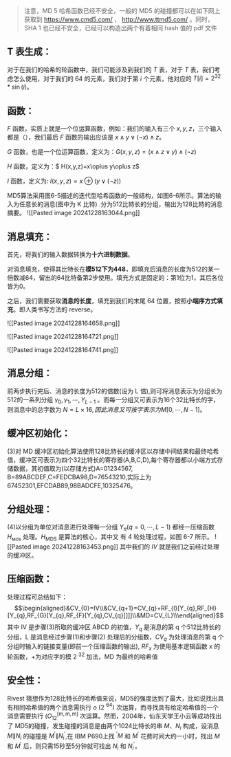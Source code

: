 >注意，MD 5 哈希函数已经不安全，一般的 MD5 的碰撞都可以在如下网上获取到 https://www.cmd5.com/ ， http://www.ttmd5.com/ 。同时，SHA 1 也已经不安全，已经可以构造出两个有着相同 hash 值的 pdf 文件

## T 表生成：
对于在我们的哈希的轮函数中，我们可能涉及到我们的 $T$ 表，对于 $T$ 表，我们考虑怎么使用，对于我们的 64 的元素，我们对于第 $i$ 个元素，他对应的 $T[i]=2^{32}*\sin(i)$。

## 函数：
$F$ 函数，实质上就是一个位运算函数，例如：我们的输入有三个 $x,y,z$，三个输入都是（），我们最后 $F$ 函数的输出应该是 $x\land y\lor(\neg x)\land z$。

$G$ 函数，也是一个位运算函数，定义为：$G(x,y,z)=(x \land z\lor y) \land (\neg z)$

$H$ 函数，定义为：$ H(x,y,z)=x\oplus y\oplus z$

$I$ 函数，定义为: $I(x,y,z)=x\oplus(y\lor (\neg z))$ 



MD5算法采用图6-5描述的迭代型哈希函数的一般结构，如图6-6所示。算法的输入为任意长的消息(图中为 K 比特) .分为512比特长的分组，输出为128比特的消息摘要。
![[Pasted image 20241228163044.png]]

## 消息填充：
首先，将我们的输入数据转换为**十六进制数据**。

对消息填充，使得其比特长在**模512下为448**，即填充后消息的长度为512的某一倍数减64，留出的64比特备第2步使用。填充方式是固定的：第1位为1，其后各位皆为0。

之后，我们需要获取**消息的长度**，填充到我们的末尾 64 位置，按照**小端序方式填充**。即人类书写方法的 reverse。

![[Pasted image 20241228164658.png]]

![[Pasted image 20241228164721.png]]

![[Pasted image 20241228164741.png]]
 

## 消息分组：
前两步执行完后、消息的长度为512的倍数(设为 L 倍),则可将消息表示为分组长为512的一系列分组 $\gamma_0,\gamma_1,\cdots,Y_{L-1}$ 。而每一分组又可表示为16个32比特长的字，则消息中的总字数为 $N=L\times16,因此消息又可按字表示为 M[0,\cdots,N-1]$。


## 缓冲区初始化：
(3)对 MD 缓冲区初始化算法使用128比特长的缓冲区以存储中间结果和最终哈希值，缓冲区可表示为四个32比特长的寄存器(A,B,C,D),每个寄存器都以小端方式存储数据，其初值取为(以存储方式)A=01234567, B=89ABCDEF,C=FEDCBA98,D=76543210,实际上为67452301,EFCDAB89,98BADCFE,10325476。

## 分组处理：

(4)以分组为单位对消息进行处理每一分组 $Y_\pi(q=0,\cdots,L-1)$
都经一压缩函数 $H_{\mathrm{моs}}$ 处理。$H_\mathrm{MDS}$ 是算法的核心，其中又
有 4 轮处理过程，如图 6-7 所示。
![[Pasted image 20241228163453.png]]
其中我们的 $IV$ 就是我们之前经过处理的缓冲区。

## 压缩函数：

处理过程可总结如下：
$$\begin{aligned}&CV_{0}=IV\\&CV_{q+1}=CV_{q}+RF_{l}[Y_{q},RF_{H}[Y_{q},RF_{G}[Y_{q},RF_{F}[Y_{q},CV_{q}]]]]\\&MD=CV_{L}\\\end{aligned}$$
其中 IV 是步骤(3)所取的缓冲区 ABCD 的初值，$Y_q$ 是消息的第 q 个512比特长的分组，L 是消息经过步骤(1)和步骤(2) 处理后的分组数，$CV_q$ 为处理消息的第 q 个分组时输入的链接变量(即前一个压缩函数的输出), $RF_x$ 为使用基本逻辑函数 x 的轮函数，+为对应字的模 2 $^{32}$ 加法，MD 为最终的哈希值



## 安全性：
Rivest 猜想作为128比特长的哈希值来说，MD5的强度达到了最大，比如说找出具有相同哈希值的两个消息需执行 $o$ (2 $^{64})$ 次运算，而寻找具有给定哈希值的一个消息需要执行 $(O_{12}^{[\mathrm{m},\mathrm{m},\mathrm{m}]}$ 次运算。然而，2004年，仙东天学王小云等成功找出了 MD5的碰撞，发生碰撞的消息是由两个1024比特长的串 $M$、$N_i$ 构成，设消息 $M\|N_i$ 的碰撞是 $M^\prime\|N_i^{\prime}$,在 IBM P690上找 $^\prime M$ 和 $M^\prime$ 花费时间大约一小时，找出 $M$ 和 $M^{\prime}$ 后，则只需15秒至5分钟就可找出 $N_i$ 和 $N_i^{\prime}$。

